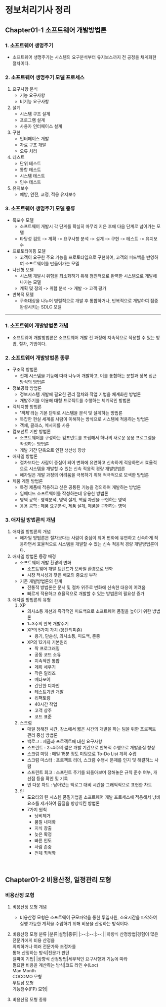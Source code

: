 # 정보처리기사 정리

## Chapter01-1 소프트웨어 개발방법론

### 1. 소프트웨어 생명주기
- 소프트웨어 생명주기는 시스템의 요구분석부터 유지보스까지 전 공정을 채계화한 절차이다.

### 2. 소프트웨어 생명주기 모델 프로세스
1. 요구사항 분석
   - 기능 요구사항
   - 비기능 요구사항
2. 설계
   - 시스템 구조 설계
   - 프로그램 설계
   - 사용자 인터페이스 설계
3. 구현
   - 인터페이스 개발
   - 자료 구조 개발
   - 오류 처리
4. 테스트
   - 단위 테스트
   - 통합 테스트
   - 시스템 테스트
   - 인수 테스트
5. 유지보수
   - 예방, 안전, 교정, 적응 유지보수

### 3. 소프트웨어 생명주기 모델 종류
- 폭포수 모델
  - 소프트웨어 개발시 각 단계를 확실히 마무리 지은 후에 다음 단계로 넘어가는 모델
  - 타당성 검토 -> 계획 -> 요구사항 분석 -> 설계 -> 구현 -> 테스트 -> 유지보수
- 프로토타이핑 모델
  - 고객이 요구한 주요 기능을 프로토타입으로 구현하여, 고객의 피드백을 반영하여 소프트웨어를 만들어가는 모델
- 나선형 모델
  - 시스템 개발시 위험을 최소화하기 위해 점진적으로 완벽한 시스템으로 개발해 나가는 모델
  - 계획 및 정의 -> 위험 분석 -> 개발 -> 고객 평가
- 반복적 모델
  - 구축대상을 나누어 병렬적으로 개발 후 통합하거나, 반복적으로 개발하여 점증 완성시키는 SDLC 모델
---
### 1. 소프트웨어 개발방법론 개념
- 소프트웨어 개발방법론은 소프트웨어 개발 전 과정에 지속적으로 적용할 수 있는 방법, 절차, 기법이다.

### 2. 소프트웨어 개발방법론 종류
- 구조적 방법론
  - 전체 시스템을 기능에 따라 나누어 개발하고, 이를 통합하는 분할과 정복 접근 방식의 방법론
- 정보공학 방법론
  - 정보시스템 개발에 필요한 관리 절차와 작업 기법을 체계화한 방법론
  - 개발주기를 이용해 대형 프로젝트를 수행하는 체계적인 방법론
- 객체지향 방법론
  - '객체'라는 기본 단위로 시스템을 분석 및 설계하는 방법론
  - 복잡한 현실 세계를 사람이 이해하는 방식으로 시스템에 적용하는 방법론
  - 객체, 클래스, 메시지를 사용
- 컴포넌트 기반 방법론
  - 소프트웨어를 구성하는 컴포넌트를 조립해서 하나의 새로운 응용 프로그램을 작성하는 방법론
  - 개발 기간 단축으로 인한 생산성 향상
- 애자일 방법론
  - 절차보다는 사람이 중심이 되어 변화에 유연하고 신속하게 적응하면서 효율적으로 시스템을 개발할 수 있는 신속 적응적 경량 개발방법론
  - 애자일은 개발 과정의 어려움을 극복하기 위해 적극적으로 모색한 방법론
- 제품 계열 방법론
  - 특정 제품에 적용하고 싶은 공통된 기능을 정의하여 개발하는 방법론
  - 임베디드 소프트웨어를 작성하는데 유용한 방법론
  - 영역 공학 : 영역분석, 영역 설계, 핵심 자산을 구현하는 영역
  - 응용 공학 : 제품 요구분석, 제품 설계, 제품을 구현하는 영억

### 3. 애자일 방법론의 개념
1. 애자일 방법론의 개념
   - 애자일 방법론은 절차보다는 사람이 중심이 되어 변화에 유연하고 신속하게 적응하면서 효율적으로 시스템을 개발할 수 있는 신속 적응적 경량 개발방법론이다.
2. 애자일 방법론 등장 배경
   - 소프트웨어 개발 환경의 변화
     - 소프트웨어 개발 트렌드가 모바일 환경으로 변화
     - 시장 적시성과 잦은 배포의 중요성 부각
   - 기존 개발방법론의 한계
     - 전통적 방법론은 문서 및 절차 위주로 변화에 신속한 대응이 어려움
     - 빠르게 적용하고 효율적으로 개발할 수 있는 방법론의 필요성 증가
3. 애자일 방법론의 유형
   1. XP
      - 의사소통 개선과 즉각적인 피드백으로 소프트웨어 품질을 높이기 위한 방법론
      - 1~3주의 반복 개발주기
      - XP의 5가지 가치 (용단의피존)
        - 용기, 단순성, 의사소통, 피드백, 존중
      - XP의 12가지 기본원리
          - 짝 프로그래밍
          - 공동 코드 소유
          - 지속적인 통합
          - 계획 세우기
          - 작은 릴리즈
          - 메타포어
          - 간단한 디자인
          - 테스트기반 개발
          - 리팩토링
          - 40시간 작업
          - 고객 상주
          - 코드 표준
   2. 스크럼
      - 매일 정해진 시간, 장소에서 짧은 시간의 개발을 하는 팀을 위한 프로젝트 관리 중심 방법론
      - 백로그 : 제품과 프로젝트에 대한 요구사항
      - 스프린트 : 2~4주의 짧은 개발 기간으로 반복적 수행으로 개발품질 향상
      - 스크럼 미팅 : 매일 15분 정도 미팅으로 To-Do List 계획 수립
      - 스크럼 마스터 : 프로젝트 리더, 스크럼 수행시 문제를 인지 및 해결하느 사람
      - 스프린트 회고 : 스프린트 주기를 되돌아보며 정해놓은 규칙 준수 여부, 개선점 등을 확인 및 기록
      - 번 다운 차트 : 남아있는 백로그 대비 시간을 그래픽적으로 표현한 차트
   3. 린
      - 도요타의 린 시스템 품질기법을 소프트웨어 개발 프로세스에 적용해서 낭비 요소를 제거하여 품질을 향상식킨 방법론
      - 7가지 원칙
        - 낭비제거
        - 품질 내재화
        - 지식 창출
        - 늦은 확정
        - 빠른 인도
        - 사람 존중
        - 전체 최적화

<br>

## Chapter01-2 비용산정, 일정관리 모형

### 비용산정 모형
1. 비용산정 모형 개념
   - 비용산정 모형은 소프트웨어 규모파악을 통한 투입자원, 소요시간을 파악하여 실행 가능한 계획을 수립하기 위해 비용을 산정하는 방식이다.
2. 비용산정 모형 분류
    |분류|설명|종류|
    |:--:|:--:|:--:|
    |하향식 산정방법|경험이 많은 전문가에게 비용 산정을<br>의뢰하거나 여러 전문가와 조정자를<br>통해 산정하는 방식|전문가 판단<br>델파이 기법|
    |상향식 산정방법|세부적인 요구사항과 기능에 따라<br>필요한 비용을 계산하는 방식|코드 라인 수(Loc)<br>Man Month<br>COCOMO 모형<br>푸트남 모형<br>기능점수(FP) 모형|
  
3. 비용산정 모형 종류


